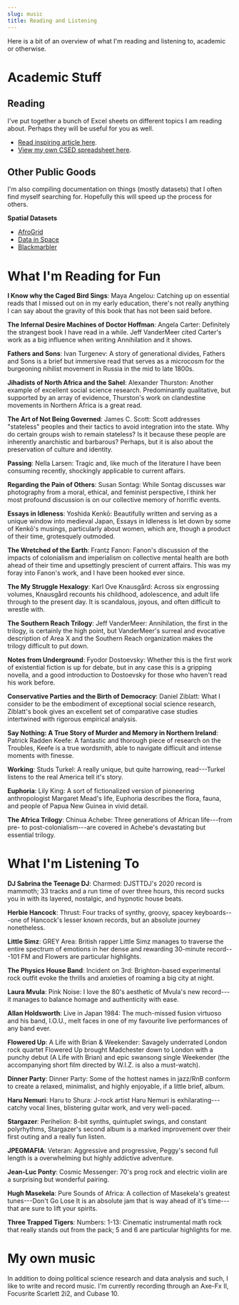 ```yaml
---
slug: music
title: Reading and Listening
---
```


Here is a bit of an overview of what I'm reading and listening to, academic or otherwise. 

# Academic Stuff

## Reading

I've put together a bunch of Excel sheets on different topics I am reading about. Perhaps they will be useful for you as well. 
* [Read inspiring article here](http://www.raulpacheco.org/resources/literature-reviews/). 
* [View my own CSED spreadsheet here](https://docs.google.com/spreadsheets/d/1OV1zvSEG_ZgbOzszf24NK0bsescvAICYEsPyYdo1Szw/edit#gid=788107640).

## Other Public Goods

I'm also compiling documentation on things (mostly datasets) that I often find myself searching for. Hopefully this will speed up the process for others. 

**Spatial Datasets**
* [AfroGrid]()
* [Data in Space]()
* [Blackmarbler]()

# What I'm Reading for Fun

**I Know why the Caged Bird Sings**: Maya Angelou: Catching up on essential reads that I missed out on in my early education, there's not really anything I can say about the gravity of this book that has not been said before. 

**The Infernal Desire Machines of Doctor Hoffman**: Angela Carter: Definitely the strangest book I have read in a while. Jeff VanderMeer cited Carter's work as a big influence when writing Annihilation and it shows. 

**Fathers and Sons**: Ivan Turgenev: A story of generational divides, Fathers and Sons is a brief but immersive read that serves as a microcosm for the burgeoning nihilist movement in Russia in the mid to late 1800s.

**Jihadists of North Africa and the Sahel**: Alexander Thurston: Another example of excellent social science research. Predominantly qualitative, but supported by an array of evidence, Thurston's work on clandestine movements in Northern Africa is a great read.  

**The Art of Not Being Governed**: James C. Scott: Scott addresses "stateless" peoples and their tactics to avoid integration into the state. Why do certain groups wish to remain stateless? Is it because these people are inherently anarchistic and barbarous? Perhaps, but it is also about the preservation of culture and identity. 

**Passing**: Nella Larsen: Tragic and, like much of the literature I have been consuming recently, shockingly applicable to current affairs.

**Regarding the Pain of Others**: Susan Sontag: While Sontag discusses war photography from a moral, ethical, and feminist perspective, I think her most profound discussion is on our collective memory of horrific events.

**Essays in Idleness**: Yoshida Kenkō: Beautifully written and serving as a unique window into medieval Japan, Essays in Idleness is let down by some of Kenkō's musings, particularly about women, which are, though a product of their time, grotesquely outmoded.

**The Wretched of the Earth**: Frantz Fanon: Fanon's discussion of the impacts of colonialism and imperialism on collective mental health are both ahead of their time and upsettingly prescient of current affairs. This was my foray into Fanon's work, and I have been hooked ever since.

**The My Struggle Hexalogy**: Karl Ove Knausgård: Across six engrossing volumes, Knausgård recounts his childhood, adolescence, and adult life through to the present day. It is scandalous, joyous, and often difficult to wrestle with. 

**The Southern Reach Trilogy**: Jeff VanderMeer: Annihilation, the first in the trilogy, is certainly the high point, but VanderMeer's surreal and evocative description of Area X and the Southern Reach organization makes the trilogy difficult to put down. 

**Notes from Underground**: Fyodor Dostoevsky: Whether this is the first work of existential fiction is up for debate, but in any case this is a gripping novella, and a good introduction to Dostoevsky for those who haven't read his work before. 

**Conservative Parties and the Birth of Democracy**: Daniel Ziblatt: What I consider to be the embodiment of exceptional social science research, Ziblatt's book gives an excellent set of comparative case studies intertwined with rigorous empirical analysis.  

**Say Nothing: A True Story of Murder and Memory in Northern Ireland**: Patrick Radden Keefe: A fantastic and thorough piece of research on the Troubles, Keefe is a true wordsmith, able to navigate difficult and intense moments with finesse.

**Working**: Studs Turkel: A really unique, but quite harrowing, read---Turkel listens to the real America tell it's story.

**Euphoria**: Lily King: A sort of fictionalized version of pioneering anthropologist Margaret Mead's life, Euphoria describes the flora, fauna, and people of Papua New Guinea in vivid detail.

**The Africa Trilogy**: Chinua Achebe: Three generations of African life---from pre- to post-colonialism---are covered in Achebe's devastating but essential trilogy.

# What I'm Listening To

**DJ Sabrina the Teenage DJ**: Charmed: DJSTTDJ's 2020 record is mammoth; 33 tracks and a run time of over three hours, this record sucks you in with its layered, nostalgic, and hypnotic house beats.

**Herbie Hancock**: Thrust: Four tracks of synthy, groovy, spacey keyboards---one of Hancock's lesser known records, but an absolute journey nonetheless. 

**Little Simz**: GREY Area: British rapper Little Simz manages to traverse the entire spectrum of emotions in her dense and rewarding 30-minute record---101 FM and Flowers are particular highlights. 

**The Physics House Band**: Incident on 3rd: Brighton-based experimental rock outfit evoke the thrills and anxieties of roaming a big city at night. 

**Laura Mvula**: Pink Noise: I love the 80's aesthetic of Mvula's new record---it manages to balance homage and authenticity with ease.

**Allan Holdsworth**: Live in Japan 1984: The much-missed fusion virtuoso and his band, I.O.U., melt faces in one of my favourite live performances of any band ever.

**Flowered Up**: A Life with Brian & Weekender: Savagely underrated London rock quartet Flowered Up brought Madchester down to London with a punchy debut (A Life with Brian) and epic swansong single Weekender (the accompanying short film directed by W.I.Z. is also a must-watch).  

**Dinner Party**: Dinner Party: Some of the hottest names in jazz/RnB conform to create a relaxed, minimalist, and highly enjoyable, if a little brief, album.   

**Haru Nemuri**: Haru to Shura: J-rock artist Haru Nemuri is exhilarating---catchy vocal lines, blistering guitar work, and very well-paced. 

**Stargazer**: Perihelion: 8-bit synths, quintuplet swings, and constant polyrhythms, Stargazer's second album is a marked improvement over their first outing and a really fun listen.

**JPEGMAFIA**: Veteran: Aggressive and progressive, Peggy's second full length is a overwhelming but highly addictive adventure.

**Jean-Luc Ponty**: Cosmic Messenger: 70's prog rock and electric violin are a surprising but wonderful pairing.

**Hugh Masekela**: Pure Sounds of Africa: A collection of Masekela's greatest tunes---Don't Go Lose It is an absolute jam that is way ahead of it's time---that are sure to lift your spirits.

**Three Trapped Tigers**: Numbers: 1-13: Cinematic instrumental math rock that really stands out from the pack; 5 and 6 are particular highlights for me. 

# My own music

In addition to doing political science research and data analysis and such, I like to write and record music. I'm currently recording through an Axe-Fx II, Focusrite Scarlett 2i2, and Cubase 10.
